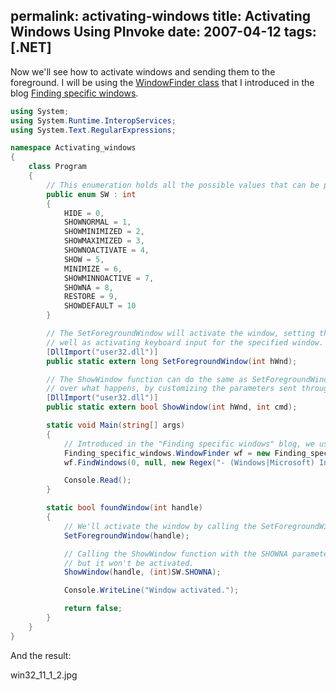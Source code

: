 permalink: activating-windows
title: Activating Windows Using PInvoke
date: 2007-04-12
tags: [.NET]
---
Now we'll see how to activate windows and sending them to the foreground. I will be using the [WindowFinder class](http://www.improve.dk/blog/2007/04/07/finding-specific-windows) that I introduced in the blog [Finding specific windows](http://www.improve.dk/blog/2007/04/07/finding-specific-windows).

<!-- more -->

```csharp
using System;
using System.Runtime.InteropServices;
using System.Text.RegularExpressions;

namespace Activating_windows
{
	class Program
	{
		// This enumeration holds all the possible values that can be passed onto the ShowWindow function.
		public enum SW : int
		{
			HIDE = 0,
			SHOWNORMAL = 1,
			SHOWMINIMIZED = 2,
			SHOWMAXIMIZED = 3,
			SHOWNOACTIVATE = 4,
			SHOW = 5,
			MINIMIZE = 6,
			SHOWMINNOACTIVE = 7,
			SHOWNA = 8,
			RESTORE = 9,
			SHOWDEFAULT = 10
		}

		// The SetForegroundWindow will activate the window, setting the window thread to the foreground thread, as
		// well as activating keyboard input for the specified window.
		[DllImport("user32.dll")]
		public static extern long SetForegroundWindow(int hWnd);

		// The ShowWindow function can do the same as SetForegroundWindow, but it gives much greater control
		// over what happens, by customizing the parameters sent through the cmd parameter.
		[DllImport("user32.dll")]
		public static extern bool ShowWindow(int hWnd, int cmd);

		static void Main(string[] args)
		{
			// Introduced in the "Finding specific windows" blog, we use the WindowFinder class to find all Internet Explorer main window instances.
			Finding_specific_windows.WindowFinder wf = new Finding_specific_windows.WindowFinder();
			wf.FindWindows(0, null, new Regex("- (Windows|Microsoft) Internet Explorer"), new Regex("iexplore"), new Finding_specific_windows.WindowFinder.FoundWindowCallback(foundWindow));

			Console.Read();
		}

		static bool foundWindow(int handle)
		{
			// We'll activate the window by calling the SetForegroundWindow function, passing in the handle to the window.
			SetForegroundWindow(handle);

			// Calling the ShowWindow function with the SHOWNA parameter will put the window in the foreground,
			// but it won't be activated.
			ShowWindow(handle, (int)SW.SHOWNA);

			Console.WriteLine("Window activated.");

			return false;
		}
	}
}

```

And the result:

win32_11_1_2.jpg
